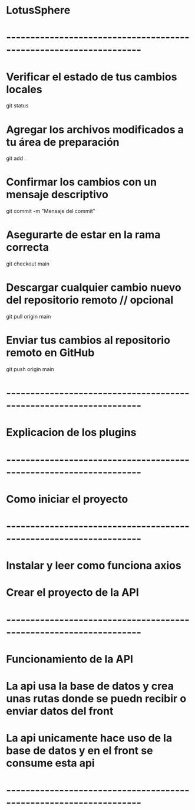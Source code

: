 # LotusSphere

# ------------------------------------------------------------------

# Verificar el estado de tus cambios locales
git status

# Agregar los archivos modificados a tu área de preparación
git add .

# Confirmar los cambios con un mensaje descriptivo
git commit -m "Mensaje del commit"

# Asegurarte de estar en la rama correcta
git checkout main

# Descargar cualquier cambio nuevo del repositorio remoto  // opcional
git pull origin main

# Enviar tus cambios al repositorio remoto en GitHub
git push origin main

# ------------------------------------------------------------------

# Explicacion de los plugins

# ------------------------------------------------------------------

# Como iniciar el proyecto

# ------------------------------------------------------------------

# Instalar y leer como funciona axios
# Crear el proyecto de la API 

# ------------------------------------------------------------------

# Funcionamiento de la API

# La api usa la base de datos y crea unas rutas donde se puedn recibir o enviar datos del front 
# La api unicamente hace uso de la base de datos y en el front se consume esta api

# ------------------------------------------------------------------



